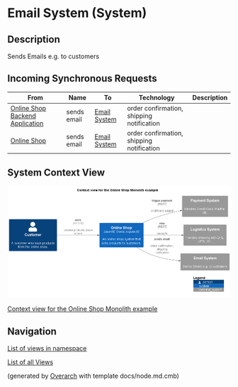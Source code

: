 
# Email System (System)
## Description
Sends Emails e.g. to customers

## Incoming Synchronous Requests 
| From | Name | To | Technology | Description |
|---|---|---|---|---|
| [Online Shop Backend Application](../../../../software-development/architecture/example/monolith/online-shop-backend.md) | sends email | [Email System](../../../../software-development/architecture/example/monolith/email-system.md) | order confirmation, shipping notification |
| [Online Shop](../../../../software-development/architecture/example/monolith/online-shop-system.md) | sends email | [Email System](../../../../software-development/architecture/example/monolith/email-system.md) | order confirmation, shipping notification |

## System Context View
![Context view for the Online Shop Monolith example](../../../../software-development/architecture/example/monolith/context-view.png)

[Context view for the Online Shop Monolith example](../../../../software-development/architecture/example/monolith/context-view.md)


## Navigation
[List of views in namespace](./views-in-namespace.md)

[List of all Views](../../../../views.md)


(generated by [Overarch](https://github.com/soulspace-org/overarch) with template docs/node.md.cmb)
